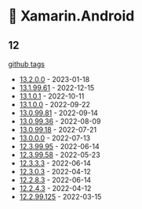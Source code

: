 # 🤖 Xamarin.Android

## 12

[github tags](https://github.com/xamarin/xamarin-android/tags)

- [13.2.0.0] - 2023-01-18
- [13.1.99.61] - 2022-12-15
- [13.1.0.1] - 2022-10-11
- [13.1.0.0] - 2022-09-22
- [13.0.99.81] - 2022-09-14
- [13.0.99.36] - 2022-08-09
- [13.0.99.18] - 2022-07-21
- [13.0.0.0] - 2022-07-13
- [12.3.99.95] - 2022-06-14
- [12.3.99.58] - 2022-05-23
- [12.3.3.3] - 2022-06-14
- [12.3.0.3] - 2022-04-12
- [12.2.8.3] - 2022-06-14
- [12.2.4.3] - 2022-04-12
- [12.2.99.125] - 2022-03-15

[13.2.0.0]: https://github.com/xamarin/xamarin-android/releases/tag/v13.2.0.0
[13.1.99.61]: https://github.com/xamarin/xamarin-android/releases/tag/v13.1.99.61
[13.1.0.1]: https://github.com/xamarin/xamarin-android/releases/tag/v13.1.0.1
[13.1.0.0]: https://github.com/xamarin/xamarin-android/releases/tag/v13.1.0.0
[13.0.99.81]: https://github.com/xamarin/xamarin-android/releases/tag/v13.0.99.81
[13.0.99.36]: https://github.com/xamarin/xamarin-android/releases/tag/v13.0.99.36
[13.0.99.18]: https://github.com/xamarin/xamarin-android/releases/tag/v13.0.99.18
[13.0.0.0]: https://github.com/xamarin/xamarin-android/releases/tag/v13.0.0.0
[12.3.99.95]: https://github.com/xamarin/xamarin-android/releases/tag/v12.3.99.95
[12.3.99.58]: https://github.com/xamarin/xamarin-android/releases/tag/v12.3.99.58
[12.3.3.3]: https://github.com/xamarin/xamarin-android/releases/tag/v12.3.3.3
[12.3.0.3]: https://github.com/xamarin/xamarin-android/releases/tag/v12.3.0.3
[12.2.8.3]: https://github.com/xamarin/xamarin-android/releases/tag/v12.2.8.3
[12.2.4.3]: https://github.com/xamarin/xamarin-android/releases/tag/v12.2.4.3
[12.2.99.125]: https://github.com/xamarin/xamarin-android/releases/tag/v12.2.99.125
